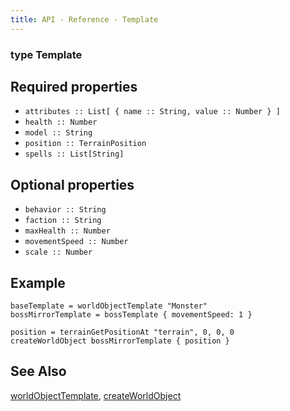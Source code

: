 ```yaml
---
title: API - Reference - Template
---
```


### type Template


## Required properties

 - `attributes :: List[ { name :: String, value :: Number } ]`
 - `health :: Number`
 - `model :: String`
 - `position :: TerrainPosition`
 - `spells :: List[String]`


## Optional properties

 - `behavior :: String`
 - `faction :: String`
 - `maxHealth :: Number`
 - `movementSpeed :: Number`
 - `scale :: Number`


## Example

```language-coffeescript
baseTemplate = worldObjectTemplate "Monster"
bossMirrorTemplate = bossTemplate { movementSpeed: 1 }

position = terrainGetPositionAt "terrain", 0, 0, 0
createWorldObject bossMirrorTemplate { position }
```


## See Also

[worldObjectTemplate](/api/ref/worldObjectTemplate/),
[createWorldObject](/api/ref/createWorldObject/)
